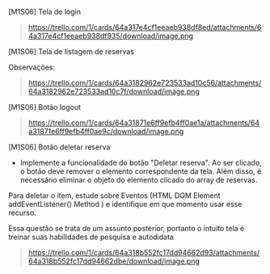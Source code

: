 <!--  -->

[M1S06] Tela de login

<!-- - Crie uma tela de login com base na imagem anexada. -->

<!-- - Os campos de e-mail e senha são obrigatórios, portanto, o login não deve ser permitido se estiverem vazios. -->
<!-- - Após clicar no botão, procure no array de usuários usando o método find() por um usuário que tenha o e-mail e senha digitados. Se for encontrado, redirecione o usuário para a tela home.html. Caso contrário, exiba uma mensagem informando que o usuário não foi encontrado na tela. -->
<!-- - Utilize o array de usuário em anexo. -->

> https://trello.com/1/cards/64a317e4cf1eeaeb938df8ed/attachments/64a317e4cf1eeaeb938df935/download/image.png

<!--  -->

[M1S06] Tela de listagem de reservas

<!-- - Implemente a tela de listagem de reservas conforme o anexo. -->

Observações:

<!-- 1 - Primeiramente, identifique as tags necessárias para construir a tela. -->
<!-- 2 - Após identificar as tags, defina a estrutura do array que será usado para a listagem de reservas. -->
<!-- 3 - Por fim, utilize a função .map()/.forEach() do JavaScript em seu script para gerar dinamicamente cada linha da tabela. -->

> https://trello.com/1/cards/64a3182962e723533ad10c56/attachments/64a3182962e723533ad10c7f/download/image.png

<!--  -->

[M1S06] Botão logout

<!-- - Implemente a funcionalidade do botão "Logout" para redirecionar o usuário para a tela de login ao ser clicado. -->

> https://trello.com/1/cards/64a31871e6ff9efb4ff0ae1a/attachments/64a31871e6ff9efb4ff0ae9c/download/image.png

<!--  -->

[M1S06] Botão deletar reserva

- Implemente a funcionalidade do botão "Deletar reserva". Ao ser clicado, o botão deve remover o elemento correspondente da tela. Além disso, é necessário eliminar o objeto do elemento clicado do array de reservas.

Para deletar o item, estude sobre Eventos (HTML DOM Element addEventListener() Method ) e identifique em que momento usar esse recurso.

Essa questão se trata de um assunto posterior, portanto o intuito tela é treinar suas habilidades de pesquisa e autodidata

> https://trello.com/1/cards/64a318b552fc17dd94662d93/attachments/64a318b552fc17dd94662dbe/download/image.png

<!--  -->
